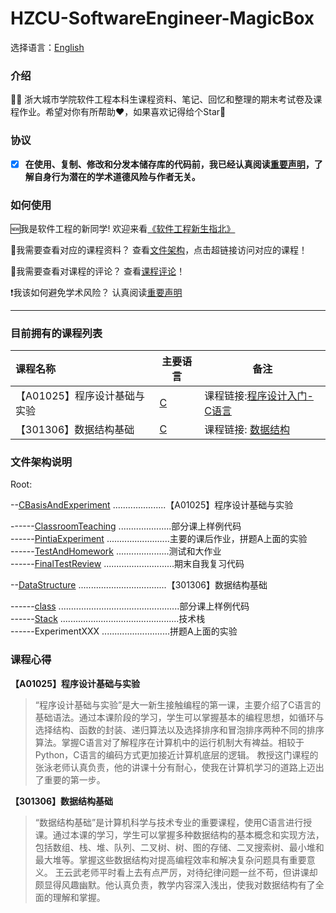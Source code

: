 # HZCU-SoftwareEngineer-MagicBox

选择语言：[English](./README_en.md)

### 介绍 

👨‍🎓 浙大城市学院软件工程本科生课程资料、笔记、回忆和整理的期末考试卷及课程作业。希望对你有所帮助❤️，如果喜欢记得给个Star🌟    

### 协议

- [x] **在使用、复制、修改和分发本储存库的代码前，我已经认真阅读[重要声明](./NOTICE.md)，了解自身行为潜在的学术道德风险与作者无关。**

### 如何使用

🆕我是软件工程的新同学! 欢迎来看[《软件工程新生指北》](./Docs/Pre/软件工程新生指北.md)

📖我需要查看对应的课程资料？ 查看[文件架构](#文件架构说明)，点击超链接访问对应的课程！ 

📓我需要查看对课程的评论？ 查看[课程评论](#课程心得)！  

❗我该如何避免学术风险？ 认真阅读[重要声明](./NOTICE.md) 

--- 

### 目前拥有的课程列表

| 课程名称                     | 主要语言                  | 备注                                                                                                                                                            |
| :--------------------------- | ------------------------- | --------------------------------------------------------------------------------------------------------------------------------------------------------------- |
| 【A01025】程序设计基础与实验 | [C](https://gcc.gnu.org/) | 课程链接:[程序设计入门-C语言](https://www.icourse163.org/course/ZJU-199001) |
| 【301306】数据结构基础       | [C](https://gcc.gnu.org/) | 课程链接: [数据结构](https://www.icourse163.org/course/ZJU-93001) |

### 文件架构说明

Root:

--[CBasisAndExperiment](./CBasisAndExperiment/) .....................【A01025】程序设计基础与实验  

------[ClassroomTeaching](./CBasisAndExperiment/ClassroomTeaching/) .....................部分课上样例代码  
------[PintiaExperiment](./CBasisAndExperiment/PintiaExperiment/) .........................主要的课后作业，拼题A上面的实验  
------[TestAndHomework](./CBasisAndExperiment/TestAndHomework/) .....................测试和大作业  
------[FinalTestReview](./CBasisAndExperiment/FinalTestReview/) ............................期末自我复习代码  

--[DataStructure](./DataStructure/) ...................................【301306】数据结构基础  

------[class](./DataStructure/class/) ................................................部分课上样例代码  
------[Stack](./DataStructure/Stack/) ...............................................技术栈  
------ExperimentXXX ...........................拼题A上面的实验    


### 课程心得

**【A01025】程序设计基础与实验**

> “程序设计基础与实验”是大一新生接触编程的第一课，主要介绍了C语言的基础语法。通过本课阶段的学习，学生可以掌握基本的编程思想，如循环与选择结构、函数的封装、递归算法以及选择排序和冒泡排序两种不同的排序算法。掌握C语言对了解程序在计算机中的运行机制大有裨益。相较于Python，C语言的编码方式更加接近计算机底层的逻辑。
> 教授这门课程的张泳老师认真负责，他的讲课十分有耐心，使我在计算机学习的道路上迈出了重要的第一步。

**【301306】数据结构基础**

> “数据结构基础”是计算机科学与技术专业的重要课程，使用C语言进行授课。通过本课的学习，学生可以掌握多种数据结构的基本概念和实现方法，包括数组、栈、堆、队列、二叉树、树、图的存储、二叉搜索树、最小堆和最大堆等。掌握这些数据结构对提高编程效率和解决复杂问题具有重要意义。
> 王云武老师平时看上去有点严厉，对待纪律问题一丝不苟，但讲课却颇显得风趣幽默。他认真负责，教学内容深入浅出，使我对数据结构有了全面的理解和掌握。
